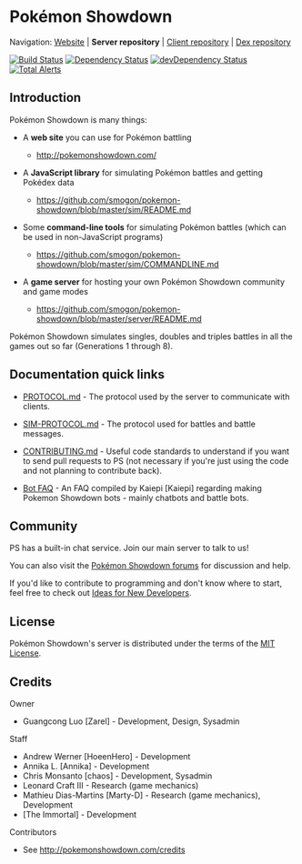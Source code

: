 Pokémon Showdown
========================================================================

Navigation: [Website][1] | **Server repository** | [Client repository][2] | [Dex repository][3]

  [1]: http://pokemonshowdown.com/
  [2]: https://github.com/smogon/pokemon-showdown-client
  [3]: https://github.com/Zarel/Pokemon-Showdown-Dex

[![Build Status](https://github.com/smogon/pokemon-showdown/workflows/Node.js%20CI/badge.svg)](https://github.com/smogon/pokemon-showdown/actions?query=workflow%3A%22Node.js+CI%22)
[![Dependency Status](https://david-dm.org/smogon/pokemon-showdown.svg)](https://david-dm.org/smogon/pokemon-showdown)
[![devDependency Status](https://david-dm.org/smogon/pokemon-showdown/dev-status.svg)](https://david-dm.org/smogon/pokemon-showdown?type=dev)
[![Total Alerts](https://img.shields.io/lgtm/alerts/g/smogon/pokemon-showdown.svg?logo=lgtm&logoWidth=18)](https://lgtm.com/projects/g/smogon/pokemon-showdown/alerts)


Introduction
------------------------------------------------------------------------

Pokémon Showdown is many things:

- A **web site** you can use for Pokémon battling

  - http://pokemonshowdown.com/

- A **JavaScript library** for simulating Pokémon battles and getting Pokédex data

  - https://github.com/smogon/pokemon-showdown/blob/master/sim/README.md

- Some **command-line tools** for simulating Pokémon battles (which can be used in non-JavaScript programs)

  - https://github.com/smogon/pokemon-showdown/blob/master/sim/COMMANDLINE.md

- A **game server** for hosting your own Pokémon Showdown community and game modes

  - https://github.com/smogon/pokemon-showdown/blob/master/server/README.md

Pokémon Showdown simulates singles, doubles and triples battles in all the games out so far (Generations 1 through 8).


Documentation quick links
------------------------------------------------------------------------

* [PROTOCOL.md][4] - The protocol used by the server to communicate with clients.
* [SIM-PROTOCOL.md][5] - The protocol used for battles and battle messages.
* [CONTRIBUTING.md][6] - Useful code standards to understand if you want to send pull requests to PS (not necessary if you're just using the code and not planning to contribute back).
* [Bot FAQ][7] - An FAQ compiled by Kaiepi [Kaiepi] regarding making Pokemon Showdown bots - mainly chatbots and battle bots.

  [4]: https://github.com/smogon/pokemon-showdown/blob/master/PROTOCOL.md
  [5]: https://github.com/smogon/pokemon-showdown/blob/master/sim/SIM-PROTOCOL.md
  [6]: https://github.com/smogon/pokemon-showdown/blob/master/CONTRIBUTING.md
  [7]: https://gist.github.com/Kaiepi/becc5d0ecd576f5e7733b57b4e3fa97e


Community
------------------------------------------------------------------------

PS has a built-in chat service. Join our main server to talk to us!

You can also visit the [Pokémon Showdown forums][8] for discussion and help.

  [8]: https://www.smogon.com/forums/forums/pok%C3%A9mon-showdown.209/

If you'd like to contribute to programming and don't know where to start, feel free to check out [Ideas for New Developers][9].

  [9]: https://github.com/smogon/pokemon-showdown/issues/2444


License
------------------------------------------------------------------------

Pokémon Showdown's server is distributed under the terms of the [MIT License][10].

  [10]: https://github.com/smogon/pokemon-showdown/blob/master/LICENSE


Credits
------------------------------------------------------------------------

Owner

- Guangcong Luo [Zarel] - Development, Design, Sysadmin

Staff

- Andrew Werner [HoeenHero] - Development
- Annika L. [Annika] - Development
- Chris Monsanto [chaos] - Development, Sysadmin
- Leonard Craft III - Research (game mechanics)
- Mathieu Dias-Martins [Marty-D] - Research (game mechanics), Development
- [The Immortal] - Development

Contributors

- See http://pokemonshowdown.com/credits
